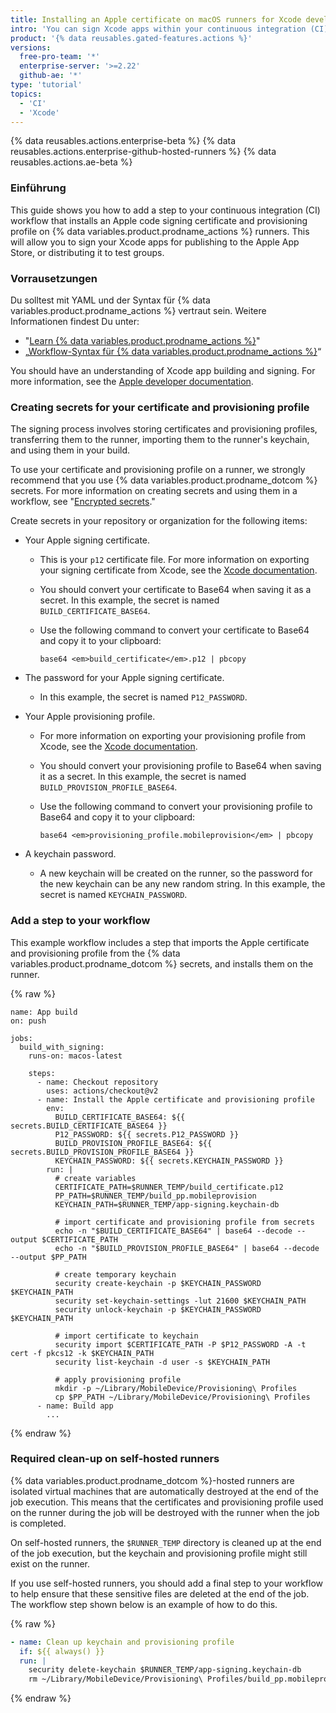 ```yaml
---
title: Installing an Apple certificate on macOS runners for Xcode development
intro: 'You can sign Xcode apps within your continuous integration (CI) workflow by installing an Apple code signing certificate on {% data variables.product.prodname_actions %} runners.'
product: '{% data reusables.gated-features.actions %}'
versions:
  free-pro-team: '*'
  enterprise-server: '>=2.22'
  github-ae: '*'
type: 'tutorial'
topics:
  - 'CI'
  - 'Xcode'
---
```


{% data reusables.actions.enterprise-beta %}
{% data reusables.actions.enterprise-github-hosted-runners %}
{% data reusables.actions.ae-beta %}

### Einführung

This guide shows you how to add a step to your continuous integration (CI) workflow that installs an Apple code signing certificate and provisioning profile on {% data variables.product.prodname_actions %} runners. This will allow you to sign your Xcode apps for publishing to the Apple App Store, or distributing it to test groups.

### Vorrausetzungen

Du solltest mit YAML und der Syntax für {% data variables.product.prodname_actions %} vertraut sein. Weitere Informationen findest Du unter:

- "[Learn {% data variables.product.prodname_actions %}](/actions/learn-github-actions)"
- „[Workflow-Syntax für {% data variables.product.prodname_actions %}](/actions/automating-your-workflow-with-github-actions/workflow-syntax-for-github-actions)“

You should have an understanding of Xcode app building and signing. For more information, see the [Apple developer documentation](https://developer.apple.com/documentation/).

### Creating secrets for your certificate and provisioning profile

The signing process involves storing certificates and provisioning profiles, transferring them to the runner, importing them to the runner's keychain, and using them in your build.

To use your certificate and provisioning profile on a runner, we strongly recommend that you use {% data variables.product.prodname_dotcom %} secrets. For more information on creating secrets and using them in a workflow, see "[Encrypted secrets](/actions/reference/encrypted-secrets)."

Create secrets in your repository or organization for the following items:

* Your Apple signing certificate.

  - This is your `p12` certificate file. For more information on exporting your signing certificate from Xcode, see the [Xcode documentation](https://help.apple.com/xcode/mac/current/#/dev154b28f09).

  - You should convert your certificate to Base64 when saving it as a secret. In this example, the secret is named `BUILD_CERTIFICATE_BASE64`.

  - Use the following command to convert your certificate to Base64 and copy it to your clipboard:

    ```shell
    base64 <em>build_certificate</em>.p12 | pbcopy
    ```
* The password for your Apple signing certificate.
  - In this example, the secret is named `P12_PASSWORD`.

* Your Apple provisioning profile.

  - For more information on exporting your provisioning profile from Xcode, see the [Xcode documentation](https://help.apple.com/xcode/mac/current/#/deva899b4fe5).

  - You should convert your provisioning profile to Base64 when saving it as a secret. In this example, the secret is named `BUILD_PROVISION_PROFILE_BASE64`.

  - Use the following command to convert your provisioning profile to Base64 and copy it to your clipboard:

    ```shell
    base64 <em>provisioning_profile.mobileprovision</em> | pbcopy
    ```

* A keychain password.

  - A new keychain will be created on the runner, so the password for the new keychain can be any new random string. In this example, the secret is named `KEYCHAIN_PASSWORD`.

### Add a step to your workflow

This example workflow includes a step that imports the Apple certificate and provisioning profile from the {% data variables.product.prodname_dotcom %} secrets, and installs them on the runner.

{% raw %}
```yaml{:copy}
name: App build
on: push

jobs:
  build_with_signing:
    runs-on: macos-latest

    steps:
      - name: Checkout repository
        uses: actions/checkout@v2
      - name: Install the Apple certificate and provisioning profile
        env:
          BUILD_CERTIFICATE_BASE64: ${{ secrets.BUILD_CERTIFICATE_BASE64 }}
          P12_PASSWORD: ${{ secrets.P12_PASSWORD }}
          BUILD_PROVISION_PROFILE_BASE64: ${{ secrets.BUILD_PROVISION_PROFILE_BASE64 }}
          KEYCHAIN_PASSWORD: ${{ secrets.KEYCHAIN_PASSWORD }}
        run: |
          # create variables
          CERTIFICATE_PATH=$RUNNER_TEMP/build_certificate.p12
          PP_PATH=$RUNNER_TEMP/build_pp.mobileprovision
          KEYCHAIN_PATH=$RUNNER_TEMP/app-signing.keychain-db

          # import certificate and provisioning profile from secrets
          echo -n "$BUILD_CERTIFICATE_BASE64" | base64 --decode --output $CERTIFICATE_PATH
          echo -n "$BUILD_PROVISION_PROFILE_BASE64" | base64 --decode --output $PP_PATH

          # create temporary keychain
          security create-keychain -p $KEYCHAIN_PASSWORD $KEYCHAIN_PATH
          security set-keychain-settings -lut 21600 $KEYCHAIN_PATH
          security unlock-keychain -p $KEYCHAIN_PASSWORD $KEYCHAIN_PATH

          # import certificate to keychain
          security import $CERTIFICATE_PATH -P $P12_PASSWORD -A -t cert -f pkcs12 -k $KEYCHAIN_PATH
          security list-keychain -d user -s $KEYCHAIN_PATH

          # apply provisioning profile
          mkdir -p ~/Library/MobileDevice/Provisioning\ Profiles
          cp $PP_PATH ~/Library/MobileDevice/Provisioning\ Profiles
      - name: Build app
        ...
```
{% endraw %}

### Required clean-up on self-hosted runners

{% data variables.product.prodname_dotcom %}-hosted runners are isolated virtual machines that are automatically destroyed at the end of the job execution. This means that the certificates and provisioning profile used on the runner during the job will be destroyed with the runner when the job is completed.

On self-hosted runners, the `$RUNNER_TEMP` directory is cleaned up at the end of the job execution, but the keychain and provisioning profile might still exist on the runner.

If you use self-hosted runners, you should add a final step to your workflow to help ensure that these sensitive files are deleted at the end of the job. The workflow step shown below is an example of how to do this.

{% raw %}
```yaml
- name: Clean up keychain and provisioning profile
  if: ${{ always() }}
  run: |
    security delete-keychain $RUNNER_TEMP/app-signing.keychain-db
    rm ~/Library/MobileDevice/Provisioning\ Profiles/build_pp.mobileprovision
```
{% endraw %}
